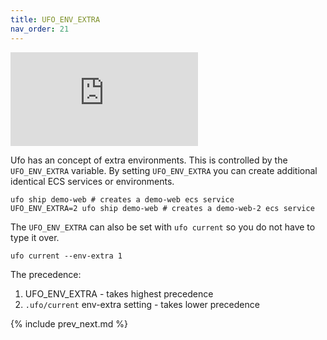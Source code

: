 ```yaml
---
title: UFO_ENV_EXTRA
nav_order: 21
---
```


<div class="video-box"><div class="video-container"><iframe src="https://www.youtube.com/embed/UVQuwQGToYE" frameborder="0" allowfullscreen=""></iframe></div></div>

Ufo has an concept of extra environments. This is controlled by the `UFO_ENV_EXTRA` variable.  By setting `UFO_ENV_EXTRA` you can create additional identical ECS services or environments.

    ufo ship demo-web # creates a demo-web ecs service
    UFO_ENV_EXTRA=2 ufo ship demo-web # creates a demo-web-2 ecs service

The `UFO_ENV_EXTRA` can also be set with `ufo current` so you do not have to type it over.

    ufo current --env-extra 1

The precedence:

1. UFO_ENV_EXTRA - takes highest precedence
2. `.ufo/current` env-extra setting - takes lower precedence

{% include prev_next.md %}